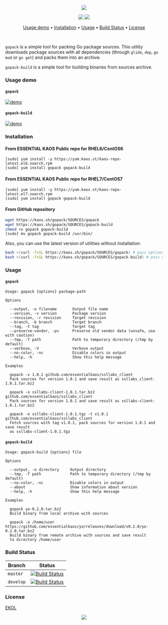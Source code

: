 <p align="center"><a href="#readme"><img src="https://gh.kaos.st/gopack.svg"/></a></p>

<p align="center">
  <a href="https://travis-ci.com/essentialkaos/gopack"><img src="https://travis-ci.com/essentialkaos/gopack.svg"></a>
  <a href="https://essentialkaos.com/ekol"><img src="https://gh.kaos.st/ekol.svg"></a>
</p>

<p align="center"><a href="#usage-demo">Usage demo</a> • <a href="#installation">Installation</a> • <a href="#usage">Usage</a> • <a href="#build-status">Build Status</a> • <a href="#license">License</a></p>

<br/>

`gopack` is a simple tool for packing Go package sources. This utility downloads package sources with all dependencies (through `glide`, `dep`, `go mod` or `go get`) and packs them into an archive.

`gopack-build` is a simple tool for building binaries from sources archive.

### Usage demo

#### `gopack`

[![demo](https://gh.kaos.st/gopack-1100.gif)](#usage-demo)

#### `gopack-build`

[![demo](https://gh.kaos.st/gopack-build-120.gif)](#usage-demo)

### Installation

#### From ESSENTIAL KAOS Public repo for RHEL6/CentOS6

```
[sudo] yum install -y https://yum.kaos.st/kaos-repo-latest.el6.noarch.rpm
[sudo] yum install gopack gopack-build
```

#### From ESSENTIAL KAOS Public repo for RHEL7/CentOS7

```
[sudo] yum install -y https://yum.kaos.st/kaos-repo-latest.el7.noarch.rpm
[sudo] yum install gopack gopack-build
```

#### From GitHub repository

```bash
wget https://kaos.sh/gopack/SOURCES/gopack
wget https://kaos.sh/gopack/SOURCES/gopack-build
chmod +x gopack gopack-build
[sudo] mv gopack gopack-build /usr/bin/
```

Also, you can use the latest version of utilities without installation:

```bash
bash <(curl -fsSL https://kaos.sh/gopack/SOURCES/gopack) # pass options here
bash <(curl -fsSL https://kaos.sh/gopack/SOURCES/gopack-build) # pass options here
```

### Usage

#### `gopack`

```
Usage: gopack {options} package-path

Options

  --output, -o filename       Output file name
  --version, -v version       Package version
  --revision, -r revision     Target revision
  --branch, -b branch         Target branch
  --tag, -t tag               Target tag
  --preserve-vendor, -pv      Preserve old vendor data (unsafe, use with caution)
  --tmp, -T path              Path to temporary directory (/tmp by default)
  --verbose, -V               Verbose output
  --no-color, -nc             Disable colors in output
  --help, -h                  Show this help message

Examples

  gopack -v 1.0.1 github.com/essentialkaos/ssllabs_client
  Pack sources for version 1.0.1 and save result as ssllabs_client-1.0.1.tar.bz2

  gopack -o ssllabs-client-1.0.1.tar.bz2 github.com/essentialkaos/ssllabs_client
  Pack sources for version 1.0.1 and save result as ssllabs-client-1.0.1.tar.bz2

  gopack -o ssllabs-client-1.0.1.tgz -t v1.0.1 github.com/essentialkaos/ssllabs_client
  Fetch sources with tag v1.0.1, pack sources for version 1.0.1 and save result 
  as ssllabs-client-1.0.1.tgz

```

#### `gopack-build`
```
Usage: gopack-build {options} file

Options

  --output, -o directory     Output directory
  --tmp, -T path             Path to temporary directory (/tmp by default)
  --no-color, -nc            Disable colors in output
  --about                    Show information about version
  --help, -h                 Show this help message

Examples

  gopack yo-0.2.0.tar.bz2
  Build binary from local archive with sources

  gopack -o /home/user https://github.com/essentialkaos/yo/releases/download/v0.2.0/yo-0.2.0.tar.bz2
  Build binary from remote archive with sources and save result
  to directory /home/user

```

### Build Status

| Branch | Status |
|--------|--------|
| `master` | [![Build Status](https://travis-ci.com/essentialkaos/gopack.svg?branch=master)](https://travis-ci.com/essentialkaos/gopack) |
| `develop` | [![Build Status](https://travis-ci.com/essentialkaos/gopack.svg?branch=develop)](https://travis-ci.com/essentialkaos/gopack) |

### License

[EKOL](https://essentialkaos.com/ekol)

<p align="center"><a href="https://essentialkaos.com"><img src="https://gh.kaos.st/ekgh.svg"/></a></p>
